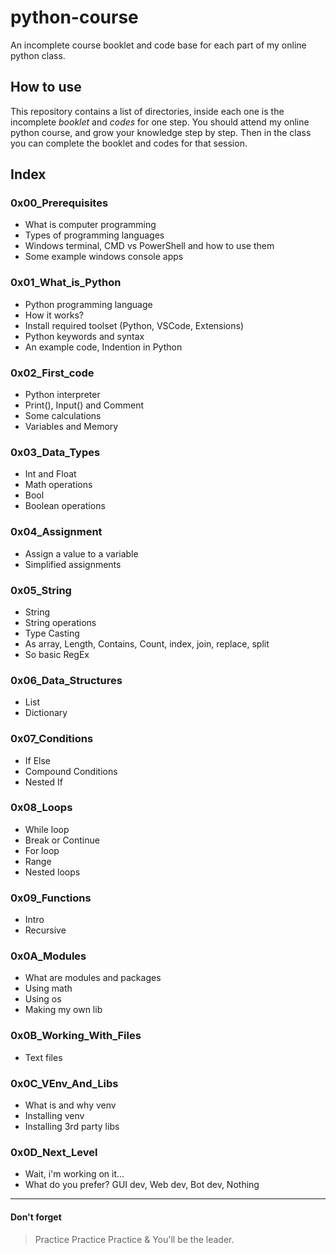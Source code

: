 # python-course

An incomplete course booklet and code base for each part of my online python class.

## How to use

This repository contains a list of directories, inside each one is the incomplete *booklet* and *codes* for one step. You should attend my online python course, and grow your knowledge step by step. Then in the class you can complete the booklet and codes for that session.

## Index

### 0x00_Prerequisites

- What is computer programming
- Types of programming languages
- Windows terminal, CMD vs PowerShell and how to use them
- Some example windows console apps

### 0x01_What_is_Python

- Python programming language
- How it works?
- Install required toolset (Python, VSCode, Extensions)
- Python keywords and syntax
- An example code, Indention in Python

### 0x02_First_code

- Python interpreter
- Print(), Input() and Comment
- Some calculations
- Variables and Memory

### 0x03_Data_Types

- Int and Float
- Math operations
- Bool
- Boolean operations

### 0x04_Assignment

- Assign a value to a variable
- Simplified assignments

### 0x05_String

- String
- String operations
- Type Casting
- As array, Length, Contains, Count, index, join, replace, split
- So basic RegEx

### 0x06_Data_Structures

- List
- Dictionary

### 0x07_Conditions

- If Else
- Compound Conditions
- Nested If

### 0x08_Loops

- While loop
- Break or Continue
- For loop
- Range
- Nested loops

### 0x09_Functions

- Intro
- Recursive

### 0x0A_Modules

- What are modules and packages
- Using math
- Using os
- Making my own lib

### 0x0B_Working_With_Files

- Text files

### 0x0C_VEnv_And_Libs

- What is and why venv
- Installing venv
- Installing 3rd party libs

### 0x0D_Next_Level

- Wait, i'm working on it...
- What do you prefer? GUI dev, Web dev, Bot dev, Nothing

----------

#### Don't forget

> Practice Practice Practice & You'll be the leader.
